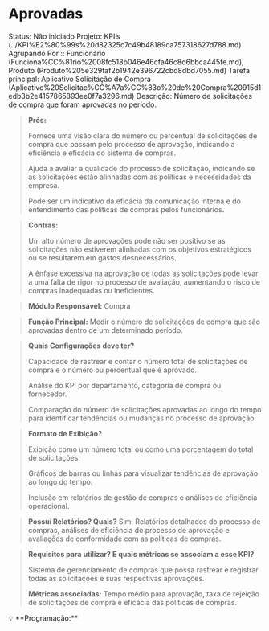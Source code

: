 # Aprovadas

Status: Não iniciado
Projeto: KPI’s (../KPI%E2%80%99s%20d82325c7c49b48189ca757318627d788.md)
Agrupando Por :: Funcionário (Funciona%CC%81rio%2008fc518b046e46cfa46c8d6bbca445fe.md), Produto (Produto%205e329faf2b1942e396722cbd8dbd7055.md)
Tarefa principal: Aplicativo Solicitação de Compra (Aplicativo%20Solicitac%CC%A7a%CC%83o%20de%20Compra%20915d1edb3b2e4157865893ee0f7a3296.md)
Descrição: Número de solicitações de compra que foram aprovadas no período.

> **Prós:**
> 
> 
> Fornece uma visão clara do número ou percentual de solicitações de compra que passam pelo processo de aprovação, indicando a eficiência e eficácia do sistema de compras.
> 
> Ajuda a avaliar a qualidade do processo de solicitação, indicando se as solicitações estão alinhadas com as políticas e necessidades da empresa.
> 
> Pode ser um indicativo da eficácia da comunicação interna e do entendimento das políticas de compras pelos funcionários.
> 

> **Contras:**
> 
> 
> Um alto número de aprovações pode não ser positivo se as solicitações não estiverem alinhadas com os objetivos estratégicos ou se resultarem em gastos desnecessários.
> 
> A ênfase excessiva na aprovação de todas as solicitações pode levar a uma falta de rigor no processo de avaliação, aumentando o risco de compras inadequadas ou ineficientes.
> 

> **Módulo Responsável:**
Compra
> 

> **Função Principal:**
Medir o número de solicitações de compra que são aprovadas dentro de um determinado período.
> 

> **Quais Configurações deve ter?**
> 
> 
> Capacidade de rastrear e contar o número total de solicitações de compra e o número ou percentual que é aprovado.
> 
> Análise do KPI por departamento, categoria de compra ou fornecedor.
> 
> Comparação do número de solicitações aprovadas ao longo do tempo para identificar tendências ou mudanças no processo de aprovação.
> 

> **Formato de Exibição?**
> 
> 
> Exibição como um número total ou como uma porcentagem do total de solicitações.
> 
> Gráficos de barras ou linhas para visualizar tendências de aprovação ao longo do tempo.
> 
> Inclusão em relatórios de gestão de compras e análises de eficiência operacional.
> 

> **Possuí Relatórios? Quais?**
Sim. Relatórios detalhados do processo de compras, análises de eficiência do processo de aprovação e avaliações de conformidade com as políticas de compras.
> 

> **Requisitos para utilizar? E quais métricas se associam a esse KPI?**
> 
> 
> Sistema de gerenciamento de compras que possa rastrear e registrar todas as solicitações e suas respectivas aprovações.
> 
> **Métricas associadas:** 
> Tempo médio para aprovação, taxa de rejeição de solicitações de compra e eficácia das políticas de compras.
> 

<aside>
💡 **Programação:**

</aside>